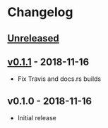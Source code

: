 # Changelog

## [Unreleased]

## [v0.1.1] - 2018-11-16

* Fix Travis and docs.rs builds

## v0.1.0 - 2018-11-16

* Initial release

[Unreleased]: https://github.com/adamgreig/stm32ral/compare/v0.1.1...HEAD
[v0.1.1]: https://github.com/adamgreig/stm32ral/compare/v0.1.0...v0.1.1
